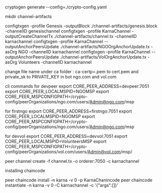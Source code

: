  cryptogen generate --config=./crypto-config.yaml


 mkdir channel-artifacts


 configtxgen -profile Genesis -outputBlock ./channel-artifacts/genesis.block -channelID genesischannel 
 configtxgen -profile KarnaChannel -outputCreateChannelTx ./channel-artifacts/channel.tx -channelID karnachannel
 configtxgen -profile KarnaChannel --outputAnchorPeersUpdate ./channel-artifacts/NGOOrgAnchorUpdate.tx -asOrg NGO -channelID karnachannel
 configtxgen -profile KarnaChannel --outputAnchorPeersUpdate ./channel-artifacts/VolOrgAnchorUpdate.tx -asOrg Volunteers -channelID karnachannel


 
 change file name under ca folder : ca-certp=.pem to cert.pem and private_sk to PRIVATE_KEY in bot ngo.com and vol.com


cli commands
for devpeer
export CORE_PEER_ADDRESS=devpeer:7051
export CORE_PEER_LOCALMSPID=NGOMSP
export CORE_PEER_MSPCONFIGPATH=/crypto-config/peerOrganizations/ngo.com/users/Admin@ngo.com/msp

for firstngo
export CORE_PEER_ADDRESS=firstngo:7051
export CORE_PEER_LOCALMSPID=NGOMSP
export CORE_PEER_MSPCONFIGPATH=/crypto-config/peerOrganizations/ngo.com/users/Admin@ngo.com/msp

for devvol
export CORE_PEER_ADDRESS=devvol:7051
export CORE_PEER_LOCALMSPID=VolunteersMSP
export CORE_PEER_MSPCONFIGPATH=/crypto-config/peerOrganizations/vol.com/users/Admin@vol.com/msp/

peer channel create -f channel.tx -o orderer:7050 -c karnachannel

installing chaincode 

peer chaincode install -n karna -v 0 -p KarnaChanincode
peer chaincode instantiate -n karna -v 0 -C karnachannel -c '{"args":[]}'



